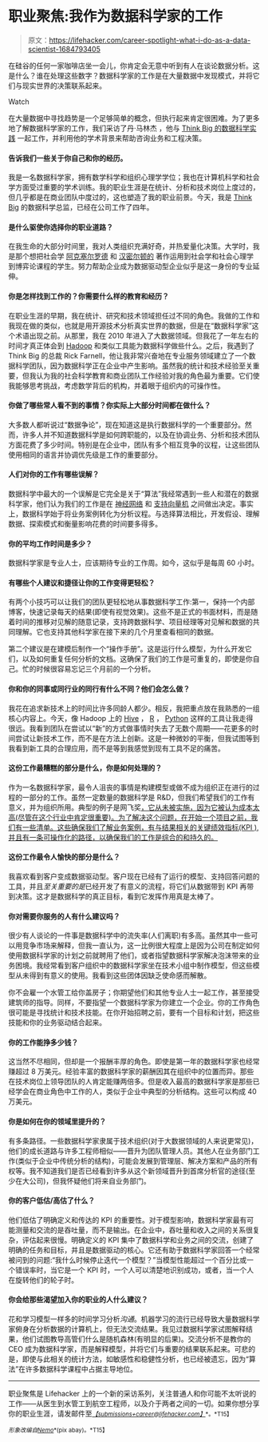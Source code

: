 # 职业聚焦:我作为数据科学家的工作

> 原文：<https://lifehacker.com/career-spotlight-what-i-do-as-a-data-scientist-1684793405>

在硅谷的任何一家咖啡店坐一会儿，你肯定会无意中听到有人在谈论数据分析。这是什么？谁在处理这些数字？数据科学家的工作是在大量数据中发现模式，并将它们与现实世界的决策联系起来。

Watch

在大量数据中寻找趋势是一个足够简单的概念，但执行起来肯定很困难。为了更多地了解数据科学家的工作，我们采访了丹·马林杰 ，他与 [Think Big 的数据科学实践](http://thinkbig.teradata.com/big_data_solutions/data-science/) 一起工作，并利用他的学术背景来帮助咨询业务和工程决策。

#### 告诉我们一些关于你自己和你的经历。

我是一名数据科学家，拥有数学科学和组织心理学学位；我也在计算机科学和社会学方面受过重要的学术训练。我的职业生涯是在统计、分析和技术岗位上度过的，但几乎都是在商业团队中度过的，这也塑造了我的职业前景。今天，我是 [Think Big](http://thinkbig.teradata.com/) 的数据科学总监，已经在公司工作了四年。

#### 是什么驱使你选择你的职业道路？

在我生命的大部分时间里，我对人类组织充满好奇，并热爱量化决策。大学时，我是那个想把社会学 [阿克塞尔罗德](http://en.wikipedia.org/wiki/Robert_Axelrod) 和 [汉密尔顿的](http://en.wikipedia.org/wiki/W._D._Hamilton) 著作运用到社会学和社会心理学到博弈论课程的学生。努力帮助企业成为数据驱动型企业似乎是这一身份的专业延伸。

#### 你是怎样找到工作的？你需要什么样的教育和经历？

在职业生涯的早期，我在统计、研究和技术领域担任过不同的角色。我做的工作和我现在做的类似，也就是用开源技术分析真实世界的数据，但是在“数据科学家”这个术语出现之前。从那里，我在 2010 年进入了大数据领域。但我花了一年左右的时间才真正体会到 [Hadoop](http://hadoop.apache.org/) 和类似工具能为数据科学做些什么。之后，我遇到了 Think Big 的总裁 Rick Farnell，他让我非常兴奋地在专业服务领域建立了一个数据科学团队，因为数据科学正在企业中产生影响。虽然我的统计和技术经验至关重要，但我认为我的社会科学教育和商业团队工作经验对我的角色最为重要。它们使我能够思考挑战，考虑数学背后的机构，并着眼于组织内的可操作性。

#### 你做了哪些常人看不到的事情？你实际上大部分时间都在做什么？

大多数人都听说过“数据争论”，现在知道这是执行数据科学的一个重要部分。然而，许多人并不知道数据科学是如何跨职能的，以及在协调业务、分析和技术团队方面花费了多少时间。特别是在企业中，团队有多个相互竞争的议程，让这些团队使用相同的语言并协调优先级是工作的重要部分。

#### 人们对你的工作有哪些误解？

数据科学中最大的一个误解是它完全是关于“算法”我经常遇到一些人和潜在的数据科学家，他们认为我们的工作是在 [神经网络](http://en.wikipedia.org/wiki/Artificial_neural_network) 和 [支持向量机](http://en.wikipedia.org/wiki/Support_vector_machine) 之间做出决定。事实上，数据科学始于将业务案例转化为分析议程。与选择算法相比，开发假设、理解数据、探索模式和衡量影响花费的时间要多得多。

#### 你的平均工作时间是多少？

数据科学家是专业人士，应该期待专业的工作周。如今，这似乎是每周 60 小时。

#### 有哪些个人建议和捷径让你的工作变得更轻松？

有两个小技巧可以让我们的团队更轻松地从事数据科学工作:第一，保持一个内部博客，快速记录每天的结果(即使有视觉效果)。这些不是正式的书面材料，而是随着时间的推移对见解的随意记录，支持跨数据科学、项目经理等对见解和数据的共同理解。它也支持其他科学家在接下来的几个月里查看相同的数据。

第二个建议是在建模后制作一个“操作手册”。这是运行什么模型，为什么开发它们，以及如何重复任何分析的文档。这确保了我们的工作是可重复的，即使是你自己。忙的时候很容易忘记三个月前的一个分析。

#### 你和你的同事或同行业的同行有什么不同？他们会怎么做？

我花在追求新技术上的时间比许多同龄人都少。相反，我把重点放在我熟悉的一组核心内容上。今天，像 Hadoop 上的 [Hive](https://hive.apache.org/) ， [R](http://www.r-project.org/) ， [Python](https://www.python.org/) 这样的工具让我走得很远。我看到团队在尝试以“新”的方式做事情时失去了无数个周期——花更多的时间尝试让新技术工作，而不是在方法上创新。这是一种微妙的平衡，但我试图等到我看到新工具的合理应用，而不是等到我感觉到现有工具不足的痛苦。

#### 这份工作最糟糕的部分是什么，你是如何处理的？

作为一名数据科学家，最令人沮丧的事情是构建模型或做不成为组织正在进行的过程的一部分的工作。虽然一定数量的数据科学是 R&D，但我们希望我们的工作有意义，并为组织所用。典型的例子是网飞奖[，它从未被实施，因为它被认为成本太高(尽管在这个行业中肯定很重要)。为了解决这个问题，在开始一个项目之前，我们有一些清单。这些确保我们了解业务案例，有与结果相关的关键绩效指标(KPI ),并且有一条可操作化的路径，以确保我们的工作是综合的和持久的。](http://techblog.netflix.com/2012/04/netflix-recommendations-beyond-5-stars.html)

#### 这份工作最令人愉快的部分是什么？

我喜欢看到客户变成数据驱动型。客户现在已经有了运行的模型、支持回答问题的工具，并且*至关重要的是*已经开发了有意义的流程，将它们从数据带到 KPI 再带到决策。这才是数据科学的真正目标，看到它发挥作用真是太棒了。

#### 你对需要你服务的人有什么建议吗？

很少有人谈论的一件事是数据科学中的流失率(人们离职)有多高。虽然其中一些可以用竞争市场来解释，但我一直认为，这一比例很大程度上是因为公司在制定如何使用数据科学家的计划之前就聘用了他们，或者指望数据科学家解决泡沫带来的业务困境。我经常看到客户组织中的数据科学家坐在技术小组中制作模型，但这些模型从未得到有意义的使用。我看到这些团体因缺乏使命感而解散。

你不会雇一个水管工给你盖房子；你期望他们和其他专业人士一起工作，甚至接受建筑师的指导。同样，不要指望一个数据科学家为你建立一个企业。你的工作角色很可能是寻找统计和技术技能。在你开始招聘之前，要有一个目标和计划，把这些技能和你的业务驱动结合起来。

#### 你的工作能挣多少钱？

这当然不尽相同，但却是一个报酬丰厚的角色。即使是第一年的数据科学家也经常赚超过 8 万美元。经验丰富的数据科学家的薪酬因其在组织中的位置而异。那些在技术岗位上领导团队的人肯定能赚两倍多。但是收入最高的数据科学家是那些已经学会在商业角色中工作的人，类似于企业中典型的分析结构。这些可以构成 40 万美元。

#### 你是如何在你的领域里提升的？

有多条路径。一些数据科学家隶属于技术组织(对于大数据领域的人来说更常见)，他们的成长道路与许多工程师相似——晋升为团队管理人员。其他人在业务部门工作(类似于企业中传统分析的结构)，可能会发展到管理层、解决方案和产品的所有权等。我不知道我们是否已经看到许多从这个新领域晋升到首席分析官的途径(至少在大公司)，但我怀疑他们将来自业务部门。

#### 你的客户低估/高估了什么？

他们低估了明确定义和传达的 KPI 的重要性。对于模型影响，数据科学家最有可能测量和交流的是吞吐量，而不是输出。在企业中，吞吐量和收入之间的关系很复杂，评估起来很慢。明确定义的 KPI 集中了数据科学和业务之间的交流，创建了明确的任务和目标，并且是数据驱动的核心。它还有助于数据科学家回答一个经常被问到的问题:“我什么时候停止迭代一个模型？”当模型性能超过一个百分比或一个错误率时，当它是一个 KPI 时，一个人可以清楚地识别成功，或者，当一个人在旋转他们的轮子时。

#### 你会给那些渴望加入你的职业的人什么建议？

花和学习模型一样多的时间学习分析*沟通*。机器学习的流行已经导致大量数据科学家俯身在分析数据的计算机上，但无法交流结果。我见过数据科学家试图解释结果，他们试图教导高管们什么是随机森林(有明显的后果)。交流分析不是教你的 CEO 成为数据科学家，而是解释模型，并将它们与重要的结果联系起来。可悲的是，即使与此相关的统计方法，如敏感性和稳健性分析，也已经被遗忘，因为“算法”在许多数据科学课程中占据主导地位。

* * *

职业聚焦是 Lifehacker 上的一个新的采访系列，关注普通人和你可能不太听说的工作——从医生到水管工到航空工程师，以及介于两者之间的一切。如果你想分享你的职业生涯，请发邮件至[*<small>【submissions+career@lifehacker.com】</small>*](mailto:submissions+career@lifehacker.com)<small>*。*T15】</small>

<small>*形象改编自*</small>[<small>*Nemo*</small>](http://pixabay.com/en/flask-bottle-chemistry-experiment-306181/)<small>*(pix abay)。*T15】</small>